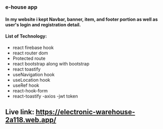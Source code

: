 ### e-house app
####  In my website i kept Navbar, banner, item,  and footer portion as well as user's login and registration detail. 
#### List of Technology:
- react firebase hook
- react router dom
-   Protected route
- react bootstrap along with bootstrap
- react toastify
- useNavigation hook
- useLocation hook
- useRef hook
- react-hook-form
- react-toastify
-axios
-jwt token
## Live link: https://electronic-warehouse-2a118.web.app/
